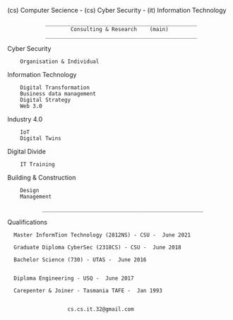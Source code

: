 (cs) Computer Secience - (cs) Cyber Security - (it) Information Technology 

                ________________________________________________
                        Consulting & Research    (main)
                ________________________________________________

  Cyber Security 
   
        Organisation & Individual

  Information Technology  
   
        Digital Transformation 
        Business data management
        Digital Strategy
        Web 3.0

  Industry 4.0
   
        IoT
        Digital Twins

  Digital Divide
  
        IT Training 
        
  Building & Construction
   
        Design
        Management   
        
               ___________________________________________________
               
Qualifications

      Master InformTion Technology (2812NS) - CSU -  June 2021
      
      Graduate Diploma CyberSec (2318CS) - CSU -  June 2018
      
      Bachelor Science (730) - UTAS -  June 2016 
   
      
      Diploma Engineering - USQ -  June 2017
      
      Carepenter & Joiner - Tasmania TAFE -  Jan 1993
    
 
                       cs.cs.it.32@gmail.com
